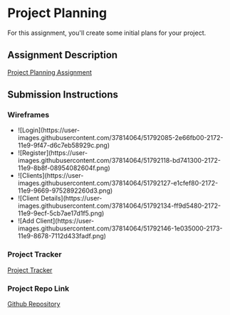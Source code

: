 # Project Planning
For this assignment, you'll create some initial plans for your project.

## Assignment Description
[Project Planning Assignment](https://education.launchcode.org/liftoff/assignments/planning/)

## Submission Instructions

### Wireframes

<ul>
  <li>![Login](https://user-images.githubusercontent.com/37814064/51792085-2e66fb00-2172-11e9-9f47-d6c7eb58929c.png)</li>
  <li>![Register](https://user-images.githubusercontent.com/37814064/51792118-bd741300-2172-11e9-8b8f-08954082604f.png)</li>
  <li>![Clients](https://user-images.githubusercontent.com/37814064/51792127-e1cfef80-2172-11e9-9669-9752892260d3.png)</li>
  <li>![Client Details](https://user-images.githubusercontent.com/37814064/51792134-ff9d5480-2172-11e9-9ecf-5cb7ae17d1f5.png)</li>
  <li>![Add Client](https://user-images.githubusercontent.com/37814064/51792146-1e035000-2173-11e9-8678-7112d433fadf.png)</li>
</ul>

### Project Tracker

<a href="https://www.pivotaltracker.com/n/projects/2237822" alt="Project Tracker">Project Tracker</a>

### Project Repo Link

<a href="https://github.com/thejentleman/spc_clientdb.git" alt="Github Repository">Github Repository</a>
